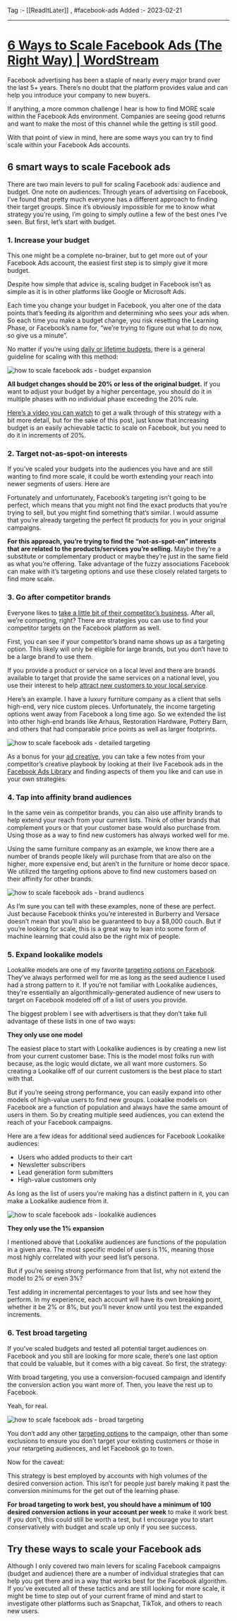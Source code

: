 Tag :- [[ReadItLater]] , #facebook-ads 
Added :- 2023-02-21

-----
# [6 Ways to Scale Facebook Ads (The Right Way) | WordStream](https://www.wordstream.com/blog/ws/2022/06/08/how-to-scale-facebook-ads)

Facebook advertising has been a staple of nearly every major brand over the last 5+ years. There’s no doubt that the platform provides value and can help you introduce your company to new buyers.

If anything, a more common challenge I hear is how to find MORE scale within the Facebook Ads environment. Companies are seeing good returns and want to make the most of this channel while the getting is still good.

With that point of view in mind, here are some ways you can try to find scale within your Facebook Ads accounts.

## 6 smart ways to scale Facebook ads

There are two main levers to pull for scaling Facebook ads: audience and budget. One note on audiences: Through years of advertising on Facebook, I’ve found that pretty much everyone has a different approach to finding their target groups. Since it’s obviously impossible for me to know what strategy you’re using, I’m going to simply outline a few of the best ones I’ve seen. But first, let’s start with budget.

### 1\. Increase your budget

This one might be a complete no-brainer, but to get more out of your Facebook Ads account, the easiest first step is to simply give it more budget.

Despite how simple that advice is, scaling budget in Facebook isn’t as simple as it is in other platforms like Google or Microsoft Ads.

Each time you change your budget in Facebook, you alter one of the data points that’s feeding its algorithm and determining who sees your ads when. So each time you make a budget change, you risk resetting the Learning Phase, or Facebook’s name for, “we’re trying to figure out what to do now, so give us a minute”.

No matter if you’re using [daily or lifetime budgets](https://www.wordstream.com/blog/ws/2019/02/19/facebook-ads-daily-vs-lifetime-budgets), there is a general guideline for scaling with this method:

![how to scale facebook ads - budget expansion](https://www.wordstream.com/wp-content/uploads/2022/06/how-to-scale-facebook-ads-budget.png)

**All budget changes should be 20% or less of the original budget.** If you want to adjust your budget by a higher percentage, you should do it in multiple phases with no individual phase exceeding the 20% rule.

[Here’s a video you can watch](https://www.youtube.com/watch?v=EhVFQi2-z3Q) to get a walk through of this strategy with a bit more detail, but for the sake of this post, just know that increasing budget is an easily achievable tactic to scale on Facebook, but you need to do it in increments of 20%.

### 2\. Target not-as-spot-on interests

If you’ve scaled your budgets into the audiences you have and are still wanting to find more scale, it could be worth extending your reach into newer segments of users. Here are

Fortunately and unfortunately, Facebook’s targeting isn’t going to be perfect, which means that you might not find the exact products that you’re trying to sell, but you might find something that’s similar. I would assume that you’re already targeting the perfect fit products for you in your original campaigns.

**For this approach, you’re trying to find the “not-as-spot-on” interests that are related to the products/services you’re selling.** Maybe they’re a substitute or complementary product or maybe they’re just in the same field as what you’re offering. Take advantage of the fuzzy associations Facebook can make with it’s targeting options and use these closely related targets to find more scale.

### 3\. Go after competitor brands

Everyone likes to [take a little bit of their competitor’s business](https://www.wordstream.com/blog/ws/2022/01/26/target-competitors-paid-social). After all, we’re competing, right? There are strategies you can use to find your competitor targets on the Facebook platform as well.

First, you can see if your competitor’s brand name shows up as a targeting option. This likely will only be eligible for large brands, but you don’t have to be a large brand to use them.

If you provide a product or service on a local level and there are brands available to target that provide the same services on a national level, you use their interest to help [attract new customers to your local service](https://www.wordstream.com/blog/ws/2020/09/08/facebook-local-advertising).

Here’s an example. I have a luxury furniture company as a client that sells high-end, very nice custom pieces. Unfortunately, the income targeting options went away from Facebook a long time ago. So we extended the list into other high-end brands like Arhaus, Restoration Hardware, Pottery Barn, and others that had comparable price points as well as larger footprints.

![how to scale facebook ads - detailed targeting](https://www.wordstream.com/wp-content/uploads/2022/06/how-to-scale-facebook-ads-detailed-targeting.png)

As a bonus for your [ad creative](https://www.wordstream.com/blog/ws/2021/06/24/design-facebook-ads-free), you can take a few notes from your competitor’s creative playbook by looking at their live Facebook ads in the [Facebook Ads Library](https://www.facebook.com/ads/library) and finding aspects of them you like and can use in your own strategies.

### 4\. Tap into affinity brand audiences

In the same vein as competitor brands, you can also use affinity brands to help extend your reach from your current lists. Think of other brands that complement yours or that your customer base would also purchase from. Using those as a way to find new customers has always worked well for me.

Using the same furniture company as an example, we know there are a number of brands people likely will purchase from that are also on the higher, more expensive end, but aren’t in the furniture or home decor space. We utilized the targeting options above to find new customers based on their affinity for other brands.

![how to scale facebook ads - brand audiencs](https://www.wordstream.com/wp-content/uploads/2022/06/how-to-scale-facebook-ads-additional-interests.png)

As I’m sure you can tell with these examples, none of these are perfect. Just because Facebook thinks you’re interested in Burberry and Versace doesn’t mean that you’ll also be guaranteed to buy a $8,000 couch. But if you’re looking for scale, this is a great way to lean into some form of machine learning that could also be the right mix of people.

### 5\. Expand lookalike models

Lookalike models are one of my favorite [targeting options on Facebook](https://www.wordstream.com/blog/ws/2021/09/13/facebook-ad-targeting-privacy-first-world). They’ve always performed well for me as long as the seed audience I used had a strong pattern to it. If you’re not familiar with Lookalike audiences, they’re essentially an algorithmically-generated audience of new users to target on Facebook modeled off of a list of users you provide.

The biggest problem I see with advertisers is that they don’t take full advantage of these lists in one of two ways:

**They only use one model**

The easiest place to start with Lookalike audiences is by creating a new list from your current customer base. This is the model most folks run with because, as the logic would dictate, we all want more customers. So creating a Lookalike off of our current customers is the best place to start with that.

But if you’re seeing strong performance, you can easily expand into other models of high-value users to find new groups. Lookalike models on Facebook are a function of population and always have the same amount of users in them. So by creating multiple seed audiences, you can extend the reach of your Facebook campaigns.

Here are a few ideas for additional seed audiences for Facebook Lookalike audiences:

-   Users who added products to their cart
-   Newsletter subscribers
-   Lead generation form submitters
-   High-value customers only

As long as the list of users you’re making has a distinct pattern in it, you can make a Lookalike audience from it.

![how to scale facebook ads - lookalike audiences](https://www.wordstream.com/wp-content/uploads/2022/06/how-to-scale-facebook-ads-lookalike-audience.png)

**They only use the 1% expansion**

I mentioned above that Lookalike audiences are functions of the population in a given area. The most specific model of users is 1%, meaning those most highly correlated with your seed list’s persona.

But if you’re seeing strong performance from that list, why not extend the model to 2% or even 3%?

Test adding in incremental percentages to your lists and see how they perform. In my experience, each account will have its own breaking point, whether it be 2% or 8%, but you’ll never know until you test the expanded increments.

### 6\. Test broad targeting

If you’ve scaled budgets and tested all potential target audiences on Facebook and you still are looking for more scale, there’s one last option that could be valuable, but it comes with a big caveat. So first, the strategy:

With broad targeting, you use a conversion-focused campaign and identify the conversion action you want more of. Then, you leave the rest up to Facebook.

Yeah, for real.

![how to scale facebook ads - broad targeting](https://www.wordstream.com/wp-content/uploads/2022/06/how-to-scale-facebook-ads-broad-targeting.png)

You don’t add any other [targeting options](https://www.wordstream.com/blog/ws/2018/12/10/facebook-ad-targeting-options) to the campaign, other than some exclusions to ensure you don’t target your existing customers or those in your retargeting audiences, and let Facebook go to town.

Now for the caveat:

This strategy is best employed by accounts with high volumes of the desired conversion action. This isn’t for people just barely making it past the conversion minimums for the get out of the learning phase.

**For broad targeting to work best, you should have a minimum of 100 desired conversion actions in your account per week** to make it work best. If you don’t, this could still be worth a test, but I encourage you to start conservatively with budget and scale up only if you see success.

## Try these ways to scale your Facebook ads

Although I only covered two main levers for scaling Facebook campaigns (budget and audience) there are a number of individual strategies that can help you get there and in a way that works best for the Facebook algorithm. If you’ve executed all of these tactics and are still looking for more scale, it might be time to step out of your current frame of mind and start to investigate other platforms such as Snapchat, TikTok, and others to reach new users.